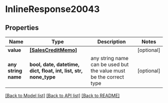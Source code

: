 # InlineResponse20043


## Properties
Name | Type | Description | Notes
------------ | ------------- | ------------- | -------------
**value** | [**[SalesCreditMemo]**](SalesCreditMemo.md) |  | [optional] 
**any string name** | **bool, date, datetime, dict, float, int, list, str, none_type** | any string name can be used but the value must be the correct type | [optional]

[[Back to Model list]](../README.md#documentation-for-models) [[Back to API list]](../README.md#documentation-for-api-endpoints) [[Back to README]](../README.md)


